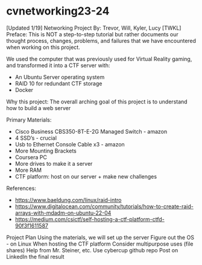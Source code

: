 # cvnetworking23-24

[Updated 1/19] Networking Project
By: Trevor, Will, Kyler, Lucy [TWKL]
Preface:
This is NOT a step-to-step tutorial but rather documents our thought process, changes, problems, and failures that we have encountered when working on this project. 

We used the computer that was previously used for Virtual Reality gaming, and transformed it into a CTF server with:
- An Ubuntu Server operating system
- RAID 10 for redundant CTF storage
- Docker

Why this project:
The overall arching goal of this project is to understand how to build a web server

Primary Materials: 
- Cisco Business CBS350-8T-E-2G Managed Switch - amazon
- 4 SSD’s -  crucial	
- Usb to Ethernet Console Cable x3 - amazon
- More Mounting Brackets
- Coursera PC
- More drives to make it a server
- More RAM
- CTF platform: host on our server + make new challenges

References:
- https://www.baeldung.com/linux/raid-intro
- https://www.digitalocean.com/community/tutorials/how-to-create-raid-arrays-with-mdadm-on-ubuntu-22-04
- https://medium.com/csictf/self-hosting-a-ctf-platform-ctfd-90f3f1611587

Project Plan
Using the materials, we will set up the server
Figure out the OS - on Linux
When hosting the CTF platform
Consider multipurpose uses (file shares)
Help from Mr. Steiner, etc.
Use cybercup github repo
Post on LinkedIn the final result

